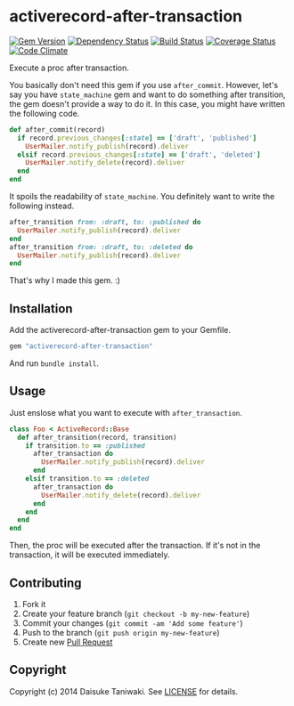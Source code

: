 # activerecord-after-transaction

[![Gem Version][gem-image]][gem-link]
[![Dependency Status][deps-image]][deps-link]
[![Build Status][build-image]][build-link]
[![Coverage Status][cov-image]][cov-link]
[![Code Climate][gpa-image]][gpa-link]

Execute a proc after transaction.

You basically don't need this gem if you use `after_commit`. However, let's say you have `state_machine` gem and want to do something after transition, the gem doesn't provide a way to do it. In this case, you might have written the following code.

```ruby
def after_commit(record)
  if record.previous_changes[:state] == ['draft', 'published']
    UserMailer.notify_publish(record).deliver
  elsif record.previous_changes[:state] == ['draft', 'deleted']
    UserMailer.notify_delete(record).deliver
  end 
end 
```

It spoils the readability of `state_machine`. You definitely want to write the following instead.

```ruby
after_transition from: :draft, to: :published do
  UserMailer.notify_publish(record).deliver
end
after_transition from: :draft, to: :deleted do
  UserMailer.notify_publish(record).deliver
end
```

That's why I made this gem. :)

## Installation

Add the activerecord-after-transaction gem to your Gemfile.

```ruby
gem "activerecord-after-transaction"
```

And run `bundle install`.

## Usage

Just enslose what you want to execute with `after_transaction`.

```ruby
class Foo < ActiveRecord::Base
  def after_transition(record, transition)
    if transition.to == :published
      after_transaction do
        UserMailer.notify_publish(record).deliver
      end
    elsif transition.to == :deleted
      after_transaction do
        UserMailer.notify_delete(record).deliver
      end
    end
  end
end
```

Then, the proc will be executed after the transaction. If it's not in the transaction, it will be executed immediately.


## Contributing

1. Fork it
2. Create your feature branch (`git checkout -b my-new-feature`)
3. Commit your changes (`git commit -am 'Add some feature'`)
4. Push to the branch (`git push origin my-new-feature`)
5. Create new [Pull Request](../../pull/new/master)

## Copyright

Copyright (c) 2014 Daisuke Taniwaki. See [LICENSE](LICENSE) for details.



[gem-image]:   https://badge.fury.io/rb/activerecord-after-transaction.svg
[gem-link]:    http://badge.fury.io/rb/activerecord-after-transaction
[build-image]: https://secure.travis-ci.org/dtaniwaki/activerecord-after-transaction.png
[build-link]:  http://travis-ci.org/dtaniwaki/activerecord-after-transaction
[deps-image]:  https://gemnasium.com/dtaniwaki/activerecord-after-transaction.svg
[deps-link]:   https://gemnasium.com/dtaniwaki/activerecord-after-transaction
[cov-image]:   https://codeclimate.com/github/dtaniwaki/activerecord-after-transaction/badges/coverage.svg
[cov-link]:    https://codeclimate.com/github/dtaniwaki/activerecord-after-transaction
[gpa-image]:   https://codeclimate.com/github/dtaniwaki/activerecord-after-transaction.png
[gpa-link]:    https://codeclimate.com/github/dtaniwaki/activerecord-after-transaction

